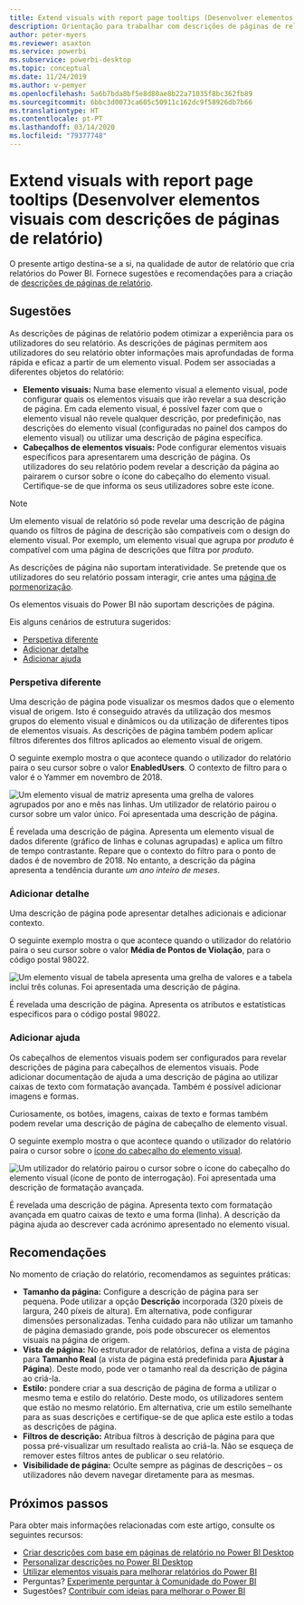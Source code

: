 ```yaml
---
title: Extend visuals with report page tooltips (Desenvolver elementos visuais com descrições de páginas de relatório)
description: Orientação para trabalhar com descrições de páginas de relatório.
author: peter-myers
ms.reviewer: asaxton
ms.service: powerbi
ms.subservice: powerbi-desktop
ms.topic: conceptual
ms.date: 11/24/2019
ms.author: v-pemyer
ms.openlocfilehash: 5a6b7bda8bf5e8d80ae8b22a71035f8bc362fb89
ms.sourcegitcommit: 6bbc3d0073ca605c50911c162dc9f58926db7b66
ms.translationtype: HT
ms.contentlocale: pt-PT
ms.lasthandoff: 03/14/2020
ms.locfileid: "79377748"
---
```

# <a name="extend-visuals-with-report-page-tooltips"></a>Extend visuals with report page tooltips (Desenvolver elementos visuais com descrições de páginas de relatório)

O presente artigo destina-se a si, na qualidade de autor de relatório que cria relatórios do Power BI. Fornece sugestões e recomendações para a criação de [descrições de páginas de relatório](../desktop-tooltips.md).

## <a name="suggestions"></a>Sugestões

As descrições de páginas de relatório podem otimizar a experiência para os utilizadores do seu relatório. As descrições de páginas permitem aos utilizadores do seu relatório obter informações mais aprofundadas de forma rápida e eficaz a partir de um elemento visual. Podem ser associadas a diferentes objetos do relatório:

- **Elemento visuais:** Numa base elemento visual a elemento visual, pode configurar quais os elementos visuais que irão revelar a sua descrição de página. Em cada elemento visual, é possível fazer com que o elemento visual não revele qualquer descrição, por predefinição, nas descrições do elemento visual (configuradas no painel dos campos do elemento visual) ou utilizar uma descrição de página específica.
- **Cabeçalhos de elementos visuais:** Pode configurar elementos visuais específicos para apresentarem uma descrição de página. Os utilizadores do seu relatório podem revelar a descrição da página ao pairarem o cursor sobre o ícone do cabeçalho do elemento visual. Certifique-se de que informa os seus utilizadores sobre este ícone.

> [!NOTE]
> Um elemento visual de relatório só pode revelar uma descrição de página quando os filtros de página de descrição são compatíveis com o design do elemento visual. Por exemplo, um elemento visual que agrupa por _produto_ é compatível com uma página de descrições que filtra por _produto_.
>
> As descrições de página não suportam interatividade. Se pretende que os utilizadores do seu relatório possam interagir, crie antes uma [página de pormenorização](../desktop-drillthrough.md).
>
> Os elementos visuais do Power BI não suportam descrições de página.

Eis alguns cenários de estrutura sugeridos:

- [Perspetiva diferente](#different-perspective)
- [Adicionar detalhe](#add-detail)
- [Adicionar ajuda](#add-help)

### <a name="different-perspective"></a>Perspetiva diferente

Uma descrição de página pode visualizar os mesmos dados que o elemento visual de origem. Isto é conseguido através da utilização dos mesmos grupos do elemento visual e dinâmicos ou da utilização de diferentes tipos de elementos visuais. As descrições de página também podem aplicar filtros diferentes dos filtros aplicados ao elemento visual de origem.

O seguinte exemplo mostra o que acontece quando o utilizador do relatório paira o seu cursor sobre o valor **EnabledUsers**. O contexto de filtro para o valor é o Yammer em novembro de 2018.

![Um elemento visual de matriz apresenta uma grelha de valores agrupados por ano e mês nas linhas. Um utilizador de relatório pairou o cursor sobre um valor único. Foi apresentada uma descrição de página.](media/report-page-tooltips/suggestion-different-perspective.png)

É revelada uma descrição de página. Apresenta um elemento visual de dados diferente (gráfico de linhas e colunas agrupadas) e aplica um filtro de tempo contrastante. Repare que o contexto do filtro para o ponto de dados é de novembro de 2018. No entanto, a descrição da página apresenta a tendência durante _um ano inteiro de meses_.

### <a name="add-detail"></a>Adicionar detalhe

Uma descrição de página pode apresentar detalhes adicionais e adicionar contexto.

O seguinte exemplo mostra o que acontece quando o utilizador do relatório paira o seu cursor sobre o valor **Média de Pontos de Violação**, para o código postal 98022.

![Um elemento visual de tabela apresenta uma grelha de valores e a tabela inclui três colunas. Foi apresentada uma descrição de página.](media/report-page-tooltips/suggestion-add-details.png)

É revelada uma descrição de página. Apresenta os atributos e estatísticas específicos para o código postal 98022.

### <a name="add-help"></a>Adicionar ajuda

Os cabeçalhos de elementos visuais podem ser configurados para revelar descrições de página para cabeçalhos de elementos visuais. Pode adicionar documentação de ajuda a uma descrição de página ao utilizar caixas de texto com formatação avançada. Também é possível adicionar imagens e formas.

Curiosamente, os botões, imagens, caixas de texto e formas também podem revelar uma descrição de página de cabeçalho de elemento visual.

O seguinte exemplo mostra o que acontece quando o utilizador do relatório paira o cursor sobre o [ícone do cabeçalho do elemento visual](../desktop-visual-elements-for-reports.md).

![Um utilizador do relatório pairou o cursor sobre o ícone do cabeçalho do elemento visual (ícone de ponto de interrogação). Foi apresentada uma descrição de formatação avançada.](media/report-page-tooltips/suggestion-add-help.png)

É revelada uma descrição de página. Apresenta texto com formatação avançada em quatro caixas de texto e uma forma (linha). A descrição da página ajuda ao descrever cada acrónimo apresentado no elemento visual.

## <a name="recommendations"></a>Recomendações

No momento de criação do relatório, recomendamos as seguintes práticas:

- **Tamanho da página:** Configure a descrição de página para ser pequena. Pode utilizar a opção **Descrição** incorporada (320 píxeis de largura, 240 píxeis de altura). Em alternativa, pode configurar dimensões personalizadas. Tenha cuidado para não utilizar um tamanho de página demasiado grande, pois pode obscurecer os elementos visuais na página de origem.
- **Vista de página:** No estruturador de relatórios, defina a vista de página para **Tamanho Real** (a vista de página está predefinida para **Ajustar à Página**). Deste modo, pode ver o tamanho real da descrição de página ao criá-la.
- **Estilo:** pondere criar a sua descrição de página de forma a utilizar o mesmo tema e estilo do relatório. Deste modo, os utilizadores sentem que estão no mesmo relatório. Em alternativa, crie um estilo semelhante para as suas descrições e certifique-se de que aplica este estilo a todas as descrições de página.
- **Filtros de descrição:** Atribua filtros à descrição de página para que possa pré-visualizar um resultado realista ao criá-la. Não se esqueça de remover estes filtros antes de publicar o seu relatório.
- **Visibilidade de página:** Oculte sempre as páginas de descrições – os utilizadores não devem navegar diretamente para as mesmas.

## <a name="next-steps"></a>Próximos passos

Para obter mais informações relacionadas com este artigo, consulte os seguintes recursos:

- [Criar descrições com base em páginas de relatório no Power BI Desktop](../desktop-tooltips.md)
- [Personalizar descrições no Power BI Desktop](../desktop-custom-tooltips.md)
- [Utilizar elementos visuais para melhorar relatórios do Power BI](../desktop-visual-elements-for-reports.md)
- Perguntas? [Experimente perguntar à Comunidade do Power BI](https://community.powerbi.com/)
- Sugestões? [Contribuir com ideias para melhorar o Power BI](https://ideas.powerbi.com/)
